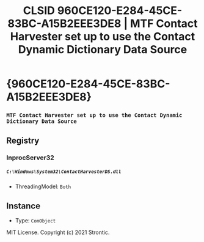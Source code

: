 ﻿---
title: "CLSID 960CE120-E284-45CE-83BC-A15B2EEE3DE8 | MTF Contact Harvester set up to use the Contact Dynamic Dictionary Data Source"
excerpt: What is COM-Object CLSID 960CE120-E284-45CE-83BC-A15B2EEE3DE8?
---

# {960CE120-E284-45CE-83BC-A15B2EEE3DE8}

### `MTF Contact Harvester set up to use the Contact Dynamic Dictionary Data Source`

## Registry


### InprocServer32

##### `C:\Windows\System32\ContactHarvesterDS.dll`
* ThreadingModel: `Both`

## Instance

* Type: `ComObject`

MIT License. Copyright (c) 2021 Strontic.


